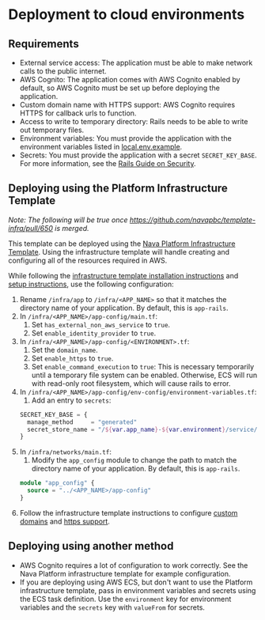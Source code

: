 # Deployment to cloud environments

## Requirements

- External service access: The application must be able to make network calls to the public internet.
- AWS Cognito: The application comes with AWS Cognito enabled by default, so AWS Cognito must be set up before deploying the application.
- Custom domain name with HTTPS support: AWS Cognito requires HTTPS for callback urls to function.
- Access to write to temporary directory: Rails needs to be able to write out temporary files.
- Environment variables: You must provide the application with the environment variables listed in [local.env.example](/app-rails/local.env.example).
- Secrets: You must provide the application with a secret `SECRET_KEY_BASE`. For more information, see the [Rails Guide on Security](https://guides.rubyonrails.org/v7.1/security.html#environmental-security).

## Deploying using the Platform Infrastructure Template

*Note: The following will be true once https://github.com/navapbc/template-infra/pull/650 is merged.*

This template can be deployed using the [Nava Platform Infrastructure Template](https://github.com/navapbc/template-infra). Using the infrastructure template will handle creating and configuring all of the resources required in AWS.

While following the [infrastructure template installation instructions](https://github.com/navapbc/template-infra?tab=readme-ov-file#installation) and [setup instructions](https://github.com/navapbc/template-infra/blob/main/infra/README.md), use the following configuration:

1. Rename `/infra/app` to `/infra/<APP_NAME>` so that it matches the directory name of your application. By default, this is `app-rails`.
1. In `/infra/<APP_NAME>/app-config/main.tf`:
    1. Set `has_external_non_aws_service` to `true`.
    2. Set `enable_identity_provider` to `true`.
1. In `/infra/<APP_NAME>/app-config/<ENVIRONMENT>.tf`:
    1. Set the `domain_name`.
    2. Set `enable_https` to `true`.
    3. Set `enable_command_execution` to `true`: This is necessary temporarily until a temporary file system can be enabled. Otherwise, ECS will run with read-only root filesystem, which will cause rails to error.
1. In `/infra/<APP_NAME>/app-config/env-config/environment-variables.tf`:
    1. Add an entry to `secrets`:
    ```terraform
    SECRET_KEY_BASE = {
      manage_method     = "generated"
      secret_store_name = "/${var.app_name}-${var.environment}/service/rails-secret-key-base"
    }
    ```
1. In `/infra/networks/main.tf`:
    1. Modify the `app_config` module to change the path to match the directory name of your application. By default, this is `app-rails`.
    ```terraform
    module "app_config" {
      source = "../<APP_NAME>/app-config"
    }
    ```
1. Follow the infrastructure template instructions to configure [custom domains](https://github.com/navapbc/template-infra/blob/main/docs/infra/set-up-custom-domains.md) and [https support](https://github.com/navapbc/template-infra/blob/main/docs/infra/https-support.md).

## Deploying using another method

- AWS Cognito requires a lot of configuration to work correctly. See the Nava Platform infrastructure template for example configuration.
- If you are deploying using AWS ECS, but don't want to use the Platform infrastructure template, pass in environment variables and secrets using the ECS task definition. Use the `environment` key for environment variables and the `secrets` key with `valueFrom` for secrets.
